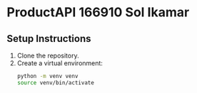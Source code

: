 # ProductAPI 166910 Sol Ikamar

## Setup Instructions
1. Clone the repository.
2. Create a virtual environment:
   ```bash
   python -m venv venv
   source venv/bin/activate
